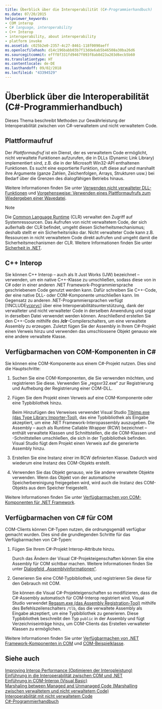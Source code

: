 ```yaml
---
title: Überblick über die Interoperabilität (C#-Programmierhandbuch)
ms.date: 07/20/2015
helpviewer_keywords:
- COM interop
- C# language, interoperability
- C++ Interop
- interoperability, about interoperability
- platform invoke
ms.assetid: c025b2e0-2357-4c27-8461-118f0090aeff
ms.openlocfilehash: d14c196babb03b7f13dde6ab5b46508a30ba26d6
ms.sourcegitcommit: efff8f331fd9467f093f8ab8d23a203d6ecb5b60
ms.translationtype: HT
ms.contentlocale: de-DE
ms.lasthandoff: 09/02/2018
ms.locfileid: "43394529"
---
```

# <a name="interoperability-overview-c-programming-guide"></a>Überblick über die Interoperabilität (C#-Programmierhandbuch)
Dieses Thema beschreibt Methoden zur Gewährleistung der Interoperabilität zwischen von C#-verwaltetem und nicht verwaltetem Code.  
  
## <a name="platform-invoke"></a>Plattformaufruf  
 Der *Plattformaufruf* ist ein Dienst, der es verwaltetem Code ermöglicht, nicht verwaltete Funktionen aufzurufen, die in DLLs (Dynamic Link Library) implementiert sind, z.B. die in der Microsoft Win32-API enthaltenen Funktionen. Es sucht eine exportierte Funktion, ruft diese auf und marshallt ihre Argumente (ganze Zahlen, Zeichenfolgen, Arrays, Strukturen usw.) bei Bedarf über die Grenzen des dialogfähigen Betriebs hinaus.  
  
 Weitere Informationen finden Sie unter [Verwenden nicht verwalteter DLL-Funktionen](../../../framework/interop/consuming-unmanaged-dll-functions.md) und [Vorgehensweise: Verwenden eines Plattformaufrufs zum Wiedergeben einer Wavedatei](../../../csharp/programming-guide/interop/how-to-use-platform-invoke-to-play-a-wave-file.md).  
  
> [!NOTE]
>  Die [Common Language Runtime](../../../standard/clr.md) (CLR) verwaltet den Zugriff auf Systemressourcen. Das Aufrufen von nicht verwaltetem Code, der sich außerhalb der CLR befindet, umgeht diesen Sicherheitsmechanismus; deshalb stellt er ein Sicherheitsrisiko dar. Nicht verwalteter Code kann z.B. Ressourcen in nicht verwaltetem Code direkt aufrufen und umgeht damit die Sicherheitsmechanismen der CLR. Weitere Informationen finden Sie unter [Sicherheit in .NET](../../../standard/security/index.md).  
  
## <a name="c-interop"></a>C++ Interop  
 Sie können C++ Interop – auch als It Just Works (IJW) bezeichnet – verwenden, um ein native C++-Klasse zu umschließen, sodass diese von in C# oder in einer anderen .NET Framework-Programmiersprache geschriebenem Code genutzt werden kann. Dafür schreiben Sie C++-Code, der eine native DLL- oder COM-Komponente umschließen kann. Im Gegensatz zu anderen .NET-Programmiersprachen verfügt [!INCLUDE[vcprvc](~/includes/vcprvc-md.md)] über eine Interoperabilitätsunterstützung, dank der verwalteter und nicht verwalteter Code in derselben Anwendung und sogar in derselben Datei verwendet werden können. Anschließend erstellen Sie den C++-Code mithilfe des **/clr**-Compilerschalters, um eine verwaltete Assembly zu erzeugen. Zuletzt fügen Sie der Assembly in Ihrem C#-Projekt einen Verweis hinzu und verwenden das umschlossene Objekt genauso wie eine andere verwaltete Klasse.  
  
## <a name="exposing-com-components-to-c"></a>Verfügbarmachen von COM-Komponenten in C#  
 Sie können eine COM-Komponente aus einem C#-Projekt nutzen. Dies sind die Hauptschritte:  
  
1.  Suchen Sie eine COM-Komponenten, die Sie verwenden möchten, und registrieren Sie diese. Verwenden Sie „regsvr32.exe“ zur Registrierung und Aufhebung der Registrierung einer COM-DLL.  
  
2.  Fügen Sie dem Projekt einen Verweis auf eine COM-Komponente oder eine Typbibliothek hinzu.  
  
     Beim Hinzufügen des Verweises verwendet Visual Studio [Tlbimp.exe (das Type Library Importer-Tool)](../../../../docs/framework/tools/tlbimp-exe-type-library-importer.md), das eine Typbibliothek als Eingabe akzeptiert, um eine .NET Framework-Interopassembly auszugeben. Die Assembly – auch als Runtime Callable Wrapper (RCW) bezeichnet – enthält verwaltete Klassen und Schnittstellen, die die COM-Klassen und -Schnittstellen umschließen, die sich in der Typbibliothek befinden. Visual Studio fügt dem Projekt einen Verweis auf die generierte Assembly hinzu.  
  
3.  Erstellen Sie eine Instanz einer im RCW definierten Klasse. Dadurch wird wiederum eine Instanz des COM-Objekts erstellt.  
  
4.  Verwenden Sie das Objekt genauso, wie Sie andere verwaltete Objekte verwenden. Wenn das Objekt von der automatische Speicherbereinigung freigegeben wird, wird auch die Instanz des COM-Objekts aus dem Speicher freigestellt.  
  
 Weitere Informationen finden Sie unter [Verfügbarmachen von COM-Komponenten für .NET Framework](../../../../docs/framework/interop/exposing-com-components.md).  
  
## <a name="exposing-c-to-com"></a>Verfügbarmachen von C# für COM  
 COM-Clients können C#-Typen nutzen, die ordnungsgemäß verfügbar gemacht wurden. Dies sind die grundlegenden Schritte für das Verfügbarmachen von C#-Typen:  
  
1.  Fügen Sie Ihrem C#-Projekt Interop-Attribute hinzu.  
  
     Durch das Ändern der Visual C#-Projekteigenschaften können Sie eine Assembly für COM sichtbar machen. Weitere Informationen finden Sie unter [Dialogfeld „Assemblyinformationen“](/visualstudio/ide/reference/assembly-information-dialog-box).  
  
2.  Generieren Sie eine COM-Typbibliothek, und registrieren Sie diese für den Gebrauch mit COM.  
  
     Sie können die Visual C#-Projekteigenschaften so modifizieren, dass die C#-Assembly automatisch für COM-Interop registriert wird. Visual Studio verwendet [Regasm.exe (das Assembly Registration-Tool)](../../../../docs/framework/tools/regasm-exe-assembly-registration-tool.md) mithilfe des Befehlszeilenschalters `/tlb`, das die verwaltete Assembly als Eingabe akzeptiert, um eine Typbibliothek zu generieren. Diese Typbibliothek beschreibt den Typ `public` in der Assembly und fügt Verzeichniseinträge hinzu, um COM-Clients das Erstellen verwalteter Klassen zu ermöglichen.  
  
 Weitere Informationen finden Sie unter [Verfügbarmachen von .NET Framework-Komponenten in COM](../../../../docs/framework/interop/exposing-dotnet-components-to-com.md) und [COM-Beispielklasse](../../../csharp/programming-guide/interop/example-com-class.md).  
  
## <a name="see-also"></a>Siehe auch  
 [Improving Interop Performance (Optimieren der Interopleistung)](https://msdn.microsoft.com/library/ms998551.aspx)  
 [Einführung in die Interoperabilität zwischen COM und .NET](https://msdn.microsoft.com/library/office/bb610378.aspx)  
 [Einführung in COM-Interop (Visual Basic)](../../../../docs/visual-basic/programming-guide/com-interop/introduction-to-com-interop.md)  
 [Marshaling between Managed and Unmanaged Code (Marshalling zwischen verwaltetem und nicht verwaltetem Code)](../../../../docs/framework/interop/interop-marshaling.md)  
 [Interoperabilität mit nicht verwaltetem Code](../../../../docs/framework/interop/index.md)  
 [C#-Programmierhandbuch](../../../csharp/programming-guide/index.md)
